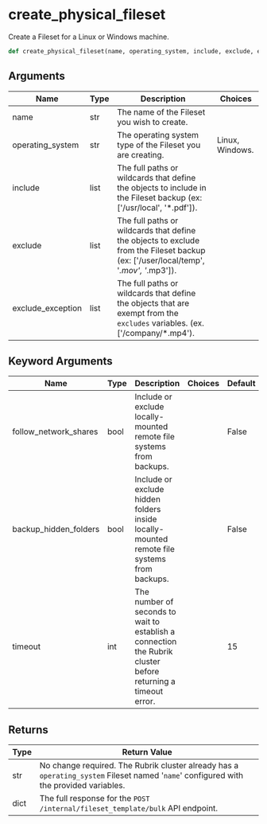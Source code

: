 # create_physical_fileset

Create a Fileset for a Linux or Windows machine.
```py
def create_physical_fileset(name, operating_system, include, exclude, exclude_exception, follow_network_shares=False, backup_hidden_folders=False, timeout=15)
```

## Arguments
| Name        | Type | Description                                                                 | Choices |
|-------------|------|-----------------------------------------------------------------------------|---------|
| name  | str  | The name of the Fileset you wish to create. |         |
| operating_system  | str  | The operating system type of the Fileset you are creating.  |    Linux, Windows.     |
| include  | list  | The full paths or wildcards that define the objects to include in the Fileset backup (ex: ['/usr/local', '*.pdf']). |         |
| exclude  | list  | The full paths or wildcards that define the objects to exclude from the Fileset backup (ex: ['/user/local/temp', '*.mov', '*.mp3']). |         |
| exclude_exception  | list  | The full paths or wildcards that define the objects that are exempt from the `excludes` variables. (ex. ['/company/*.mp4'). |         |
## Keyword Arguments
| Name        | Type | Description                                                                 | Choices | Default |
|-------------|------|-----------------------------------------------------------------------------|---------|---------|
| follow_network_shares  | bool  | Include or exclude locally-mounted remote file systems from backups.  |         |    False     |
| backup_hidden_folders  | bool  | Include or exclude hidden folders inside locally-mounted remote file systems from backups.  |         |    False     |
| timeout  | int  | The number of seconds to wait to establish a connection the Rubrik cluster before returning a timeout error.  |         |    15     |

## Returns
| Type | Return Value                                                                                   |
|------|-----------------------------------------------------------------------------------------------|
| str  | No change required. The Rubrik cluster already has a `operating_system` Fileset named '`name`' configured with the provided variables. |
| dict  | The full response for the `POST /internal/fileset_template/bulk` API endpoint. |
